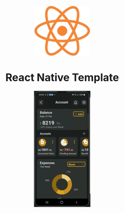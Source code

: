 <p align="center">
    <img alt="React Native Template" src="./assets/image/img_react.png" width="150" />
</p>

<h1 align="center">
  React Native Template
</h1>

<p align="center">
    <img width=30% src="./assets/image/template-git.gif"/>
</p>


